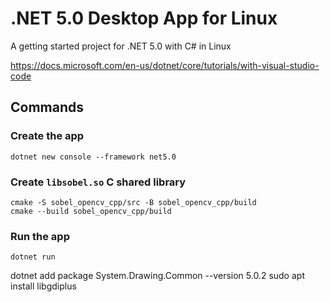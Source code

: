 # .NET 5.0 Desktop App for Linux

A getting started project for .NET 5.0 with C# in Linux

https://docs.microsoft.com/en-us/dotnet/core/tutorials/with-visual-studio-code

## Commands

### Create the app

```console
dotnet new console --framework net5.0
```

### Create `libsobel.so` C shared library

```console
cmake -S sobel_opencv_cpp/src -B sobel_opencv_cpp/build
cmake --build sobel_opencv_cpp/build
```

### Run the app

```console
dotnet run
```

dotnet add package System.Drawing.Common --version 5.0.2
sudo apt install libgdiplus
